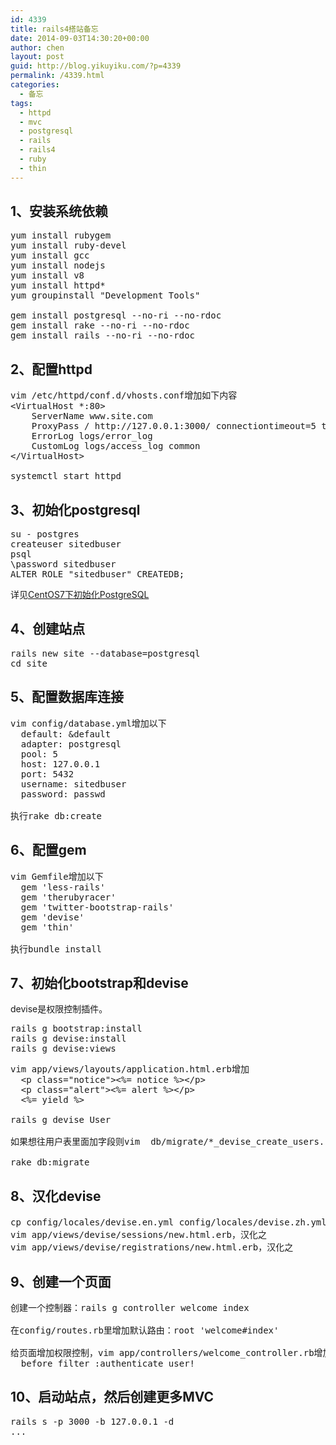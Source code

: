 ```yaml
---
id: 4339
title: rails4搭站备忘
date: 2014-09-03T14:30:20+00:00
author: chen
layout: post
guid: http://blog.yikuyiku.com/?p=4339
permalink: /4339.html
categories:
  - 备忘
tags:
  - httpd
  - mvc
  - postgresql
  - rails
  - rails4
  - ruby
  - thin
---
```

## 1、安装系统依赖

<pre>yum install rubygem
yum install ruby-devel
yum install gcc
yum install nodejs
yum install v8
yum install httpd*
yum groupinstall "Development Tools"

gem install postgresql --no-ri --no-rdoc
gem install rake --no-ri --no-rdoc
gem install rails --no-ri --no-rdoc
</pre>

## 2、配置httpd

<pre>vim /etc/httpd/conf.d/vhosts.conf增加如下内容
&lt;VirtualHost *:80&gt;
    ServerName www.site.com
    ProxyPass / http://127.0.0.1:3000/ connectiontimeout=5 timeout=30
    ErrorLog logs/error_log
    CustomLog logs/access_log common
&lt;/VirtualHost&gt;

systemctl start httpd
</pre>

## 3、初始化postgresql

<pre>su - postgres
createuser sitedbuser
psql
\password sitedbuser
ALTER ROLE "sitedbuser" CREATEDB;
</pre>

详见[CentOS7下初始化PostgreSQL](http://blog.yikuyiku.com/?p=4325 "CentOS7下初始化PostgreSQL")

## 4、创建站点

<pre>rails new site --database=postgresql
cd site
</pre>

## 5、配置数据库连接

<pre>vim config/database.yml增加以下
  default: &default
  adapter: postgresql
  pool: 5
  host: 127.0.0.1
  port: 5432
  username: sitedbuser
  password: passwd

执行rake db:create
</pre>

## 6、配置gem

<pre>vim Gemfile增加以下
  gem 'less-rails'
  gem 'therubyracer'
  gem 'twitter-bootstrap-rails'
  gem 'devise'
  gem 'thin'

执行bundle install
</pre>

## 7、初始化bootstrap和devise

devise是权限控制插件。

<pre>rails g bootstrap:install
rails g devise:install
rails g devise:views
</pre>

<pre>vim app/views/layouts/application.html.erb增加
  &lt;p class="notice"&gt;&lt;%= notice %&gt;&lt;/p&gt;
  &lt;p class="alert"&gt;&lt;%= alert %&gt;&lt;/p&gt;
  &lt;%= yield %&gt;

rails g devise User

如果想往用户表里面加字段则vim  db/migrate/*_devise_create_users.rb，默认不加就不用了。

rake db:migrate
</pre>

## 8、汉化devise

<pre>cp config/locales/devise.en.yml config/locales/devise.zh.yml，汉化之
vim app/views/devise/sessions/new.html.erb，汉化之
vim app/views/devise/registrations/new.html.erb，汉化之
</pre>

## 9、创建一个页面

<pre>创建一个控制器：rails g controller welcome index

在config/routes.rb里增加默认路由：root 'welcome#index'

给页面增加权限控制，vim app/controllers/welcome_controller.rb增加一行：
  before_filter :authenticate_user!
</pre>

## 10、启动站点，然后创建更多MVC

<pre>rails s -p 3000 -b 127.0.0.1 -d
...
</pre>